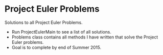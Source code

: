 # Project Euler Problems

Solutions to all Project Euler Problems.

- Run ProjectEulerMain to see a list of all solutions.
- Problems class contains all methods I have written that solve the Project Euler problems.
- Goal is to complete by end of Summer 2015.
